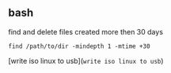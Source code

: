 ## bash

find and delete files created more then 30 days

    find /path/to/dir -mindepth 1 -mtime +30

[write iso linux to usb](`write iso linux to usb`)
